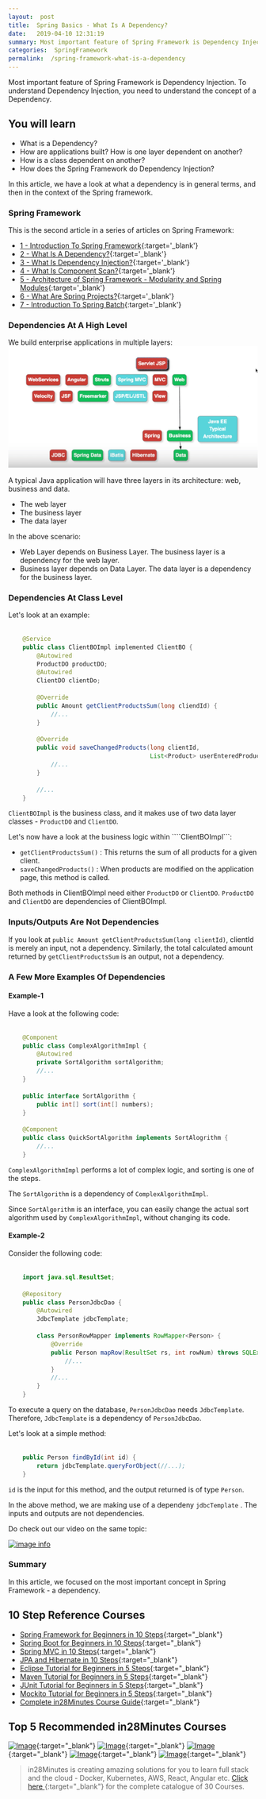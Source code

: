```yaml
---
layout:  post
title:  Spring Basics - What Is A Dependency?
date:   2019-04-10 12:31:19
summary: Most important feature of Spring Framework is Dependency Injection. To understand Dependency Injection, you need to understand the concept of a Dependency.
categories:  SpringFramework
permalink:  /spring-framework-what-is-a-dependency
---
```


Most important feature of Spring Framework is Dependency Injection. To understand Dependency Injection, you need to understand the concept of a Dependency.
 
## You will learn
- What is a Dependency?
- How are applications built? How is one layer dependent on another?
- How is a class dependent on another?
- How does the Spring Framework do Dependency Injection?

In this article, we have a look at what a dependency is in general terms, and then in the context of the Spring framework.

### Spring Framework

This is the second article in a series of articles on Spring Framework:

- [1 - Introduction To Spring Framework](/introduction-to-the-spring-framework){:target='_blank'}
- [2 - What Is A Dependency?](/spring-framework-what-is-a-dependency){:target='_blank'}
- [3 - What Is Dependency Injection?](/spring-framework-dependency-injection-inversion-of-control){:target='_blank'}
- [4 - What Is Component Scan?](/spring-and-spring-boot-what-is-component-scan){:target='_blank'}
- [5 - Architecture of Spring Framework - Modularity and Spring Modules](/spring-framework-architectures-and-modules){:target='_blank'}
- [6 - What Are Spring Projects?](/spring-projects-with-examples){:target='_blank'}
- [7 - Introduction To Spring Batch](/spring-basics-introduction-to-spring-batch){:target='_blank'}

### Dependencies At A High Level

We build enterprise applications in multiple layers:
![image info](images/Capture-093-02.png)

A typical Java application will have three layers in its architecture: web, business and data.
* The web layer
* The business layer
* The data layer

In the above scenario:
- Web Layer depends on Business Layer. The business layer is a dependency for the web layer.
- Business layer depends on Data Layer. The data layer is a dependency for the business layer.

### Dependencies At Class Level

Let's look at an example:

```java

	@Service
	public class ClientBOImpl implemented ClientBO {
		@Autowired
		ProductDO productDO;
		@Autowired
		ClientDO clientDo;

		@Override
		public Amount getClientProductsSum(long cliendId) {
			//...
		}

		@Override
		public void saveChangedProducts(long clientId,
										List<Product> userEnteredProducts) {
			//...
		}

		//...
	}

```

```ClientBOImpl``` is the business class, and it makes use of two data layer classes - ```ProductDO``` and ```ClientDO```. 

Let's now have a look at the business logic within ````ClientBOImpl```:

* ```getClientProductsSum()``` : This returns the sum of all products for a given client.  
* ```saveChangedProducts()``` : When products are modified on the application page, this method is called. 

Both methods in ClientBOImpl need either ```ProductDO``` or ```ClientDO```. ```ProductDO``` and ```ClientDO``` are dependencies of ClientBOImpl.

### Inputs/Outputs Are Not Dependencies

If you look at ```public Amount getClientProductsSum(long clientId)```, clientId is merely an input, not a dependency. Similarly, the total calculated amount returned by ```getClientProductsSum``` is an output, not a dependency.

### A Few More Examples Of Dependencies

#### Example-1

Have a look at the following code:

```java

	@Component
	public class ComplexAlgorithmImpl {
		@Autowired
		private SortAlgorithm sortAlgorithm;	
		//...
	}

	public interface SortAlgorithm {
		public int[] sort(int[] numbers);
	}

	@Component
	public class QuickSortAlgorithm implements SortAlogrithm {
		//...
	}

``` 

```ComplexAlgorithmImpl``` performs a lot of complex logic, and sorting is one of the steps. 

The ```SortAlgorithm``` is a dependency of ```ComplexAlgorithmImpl```. 

Since ```SortAlgorithm``` is an interface, you can easily change the actual sort algorithm used by ```ComplexAlgorithmImpl```, without changing its code. 

#### Example-2

Consider the following code:

```java

	import java.sql.ResultSet;

	@Repository
	public class PersonJdbcDao {
		@Autowired
		JdbcTemplate jdbcTemplate;

		class PersonRowMapper implements RowMapper<Person> {
			@Override
			public Person mapRow(ResultSet rs, int rowNum) throws SQLException {
				//...
			}
			//...
		}
	}

```

To execute a query on the database, ```PersonJdbcDao``` needs ```JdbcTemplate```. Therefore, ```JdbcTemplate``` is a dependency of ```PersonJdbcDao```. 

Let's look at a simple method:

```java

	public Person findById(int id) {
		return jdbcTemplate.queryForObject(//...);
	}

```

```id``` is the input for this method, and the output returned is of type ```Person```. 

In the above method, we are making use of a dependeny ```jdbcTemplate``` . The inputs and outputs are not dependencies.

Do check out our video on the same topic:

[![image info](images/Capture-093-01.png)](https://www.youtube.com/watch?v=4VajgnSHwOw)

### Summary

In this article, we focused on the most important concept in Spring Framework - a dependency.

## 10 Step Reference Courses

- [Spring Framework for Beginners in 10 Steps](https://courses.in28minutes.com/p/spring-framework-for-beginners){:target="_blank"}
- [Spring Boot for Beginners in 10 Steps](https://courses.in28minutes.com/p/spring-boot-for-beginners-in-10-steps){:target="_blank"}
- [Spring MVC in 10 Steps](https://www.youtube.com/watch?v=BjNhGaZDr0Y){:target="_blank"}
- [JPA and Hibernate in 10 Steps](https://courses.in28minutes.com/p/jpa-and-hibernate-tutorial-for-beginners-with-spring-boot){:target="_blank"}
- [Eclipse Tutorial for Beginners in 5 Steps](https://courses.in28minutes.com/p/eclipse-tutorial-for-beginners){:target="_blank"}
- [Maven Tutorial for Beginners in 5 Steps](https://courses.in28minutes.com/p/maven-tutorial-for-beginners-in-5-steps){:target="_blank"}
- [JUnit Tutorial for Beginners in 5 Steps](https://courses.in28minutes.com/p/junit-tutorial-for-beginners){:target="_blank"}
- [Mockito Tutorial for Beginners in 5 Steps](https://courses.in28minutes.com/p/mockito-for-beginner-in-5-steps){:target="_blank"}
- [Complete in28Minutes Course Guide](https://courses.in28minutes.com/p/in28minutes-course-guide){:target="_blank"}

## Top 5 Recommended in28Minutes Courses
[![Image](/images/Course-Master-Microservices-with-Spring-Boot-and-Spring-Cloud.png "Master Microservices with Spring Boot and Spring Cloud")](https://www.udemy.com/course/microservices-with-spring-boot-and-spring-cloud/?couponCode=NOVEMBER-2019){:target="_blank"}
[![Image](/images/Course-Spring-Framework-Master-Class---Beginner-to-Expert.png "Spring Master Class - Beginner to Expert")](https://www.udemy.com/course/spring-tutorial-for-beginners/?couponCode=NOVEMBER-2019){:target="_blank"}
[![Image](/images/Course-KubernetesCrashCourse.png "Kubernetes Crash Course for Java Spring Boot Developers")](https://www.udemy.com/course/kubernetes-crash-course-for-java-developers/?couponCode=NOVEMBER-2019){:target="_blank"}
[![Image](/images/Course-DockerCrashCourseForJavaSpringBootDevelopers.png "Docker Crash Course for Java Spring Boot Developers")](https://www.udemy.com/course/docker-course-with-java-and-spring-boot-for-beginners/?couponCode=NOVEMBER-2019){:target="_blank"}
[![Image](/images/Course-Go-Full-Stack-With-Spring-Boot-and-React.png "Go Full Stack with Spring Boot and React")](https://www.udemy.com/course/full-stack-application-with-spring-boot-and-react/?couponCode=NOVEMBER-2019){:target="_blank"}

> in28Minutes is creating amazing solutions for you to learn full stack and the cloud - Docker, Kubernetes, AWS, React, Angular etc. [Click here ](https://github.com/in28minutes/learn#aws-and-cloud-courses){:target="_blank"} for the complete catalogue of 30 Courses.


